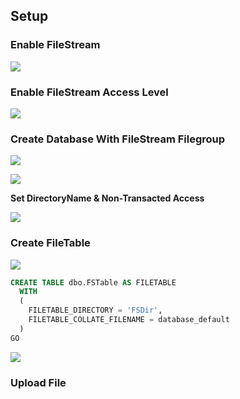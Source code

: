 ## Setup

### Enable FileStream

![](https://i.imgur.com/sqOGZXP.png)

### Enable FileStream Access Level

![](https://i.imgur.com/o6bLdaG.png)

### Create Database With FileStream Filegroup

![](https://i.imgur.com/H0KZpDW.png)

![](https://i.imgur.com/lfPOOcu.png)

**Set DirectoryName & Non-Transacted Access**

![](https://i.imgur.com/c1fjrlo.png)

### Create FileTable

![](https://i.imgur.com/dQS9vlL.png)

```sql
CREATE TABLE dbo.FSTable AS FILETABLE
  WITH
  (
    FILETABLE_DIRECTORY = 'FSDir',
    FILETABLE_COLLATE_FILENAME = database_default
  )
GO
```

![](https://i.imgur.com/pBafaZr.png)

### Upload File


